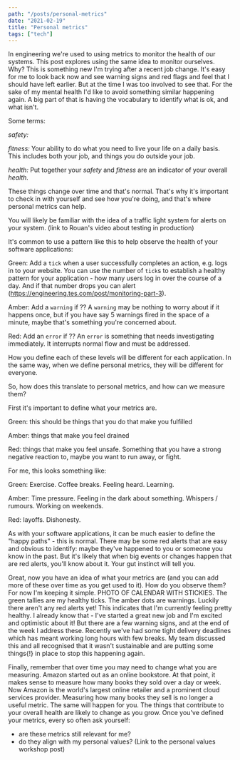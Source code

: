 ```yaml
---
path: "/posts/personal-metrics"
date: "2021-02-19"
title: "Personal metrics"
tags: ["tech"]
---
```


In engineering we're used to using metrics to monitor the health of our systems.
This post explores using the same idea to monitor ourselves.
Why? This is something new I'm trying after a recent job change.
It's easy for me to look back now and see warning signs and red flags and feel that I should have left earlier.
But at the time I was too involved to see that.
For the sake of my mental health I'd like to avoid something similar happening again.
A big part of that is having the vocabulary to identify what is ok, and what isn't.

<!-- end -->

Some terms:

_safety:_ 

_fitness:_ Your ability to do what you need to live your life on a daily basis. This includes both your job, and things you do outside your job.

_health:_ Put together your _safety_ and _fitness_ are an indicator of your overall _health._

These things change over time and that's normal. That's why it's important to check in with yourself and see how you're doing, and that's where personal metrics can help.

You will likely be familiar with the idea of a traffic light system for alerts on your system.
(link to Rouan's video about testing in production)

It's common to use a pattern like this to  help observe the health of your software applications:

Green: Add a `tick` when a user successfully completes an action, e.g. logs in to your website.
You can use the number of `tick`s to establish a healthy pattern for your application - how many users log in over the course of a day.
And if that number drops you can alert (https://engineering.tes.com/post/monitoring-part-3).

Amber: Add a `warning` if ?? A `warning` may be nothing to worry about if it happens once, but if you have say 5 warnings fired in the space of a minute, maybe that's something you're concerned about.

Red: Add an `error` if ?? An `error` is something that needs investigating immediately. It interrupts normal flow and must be addressed.

How you define each of these levels will be different for each application. In the same way, when we define personal metrics, they will be different for everyone.

So, how does this translate to personal metrics, and how can we measure them?
 
First it's important to define what your metrics are.

Green: this should be things that you do that make you fulfilled

Amber: things that make you feel drained

Red: things that make you feel unsafe. Something that you have a strong negative reaction to, maybe you want to run away, or fight.

For me, this looks something like:

Green: Exercise. Coffee breaks. Feeling heard. Learning.

Amber: Time pressure. Feeling in the dark about something. Whispers / rumours. Working on weekends.

Red: layoffs. Dishonesty.

As with your software applications, it can be much easier to define the "happy paths" - this is normal. There may be some red alerts that are easy and obvious to identify: maybe they've happened to you or someone you know in the past.
But it's likely that when big events or changes happen that are red alerts, you'll know about it. Your gut instinct will tell you.

Great, now you have an idea of what your metrics are (and you can add more of these over time as you get used to it).
How do you observe them?
For now I'm keeping it simple.
PHOTO OF CALENDAR WITH STICKIES.
The green tallies are my healthy ticks. The amber dots are warnings.
Luckily there aren't any red alerts yet!
This indicates that I'm currently feeling pretty healthy.
I already know that - I've started a great new job and I'm excited and optimistic about it!
But there are a few warning signs, and at the end of the week I address these.
Recently we've had some tight delivery deadlines which has meant working long hours with few breaks.
My team discussed this and all recognised that it wasn't sustainable and are putting some things{!} in place to stop this happening again.

Finally, remember that over time you may need to change what you are measuring.
Amazon started out as an online bookstore.
At that point, it makes sense to measure how many books they sold over a day or week.
Now Amazon is the world's largest online retailer and a prominent cloud services provider.
Measuring how many books they sell is no longer a useful metric. 
The same will happen for you.
The things that contribute to your overall health are likely to change as you grow.
Once you've defined your metrics, every so often ask yourself:
- are these metrics still relevant for me?
- do they align with my personal values? (Link to the personal values workshop post)
